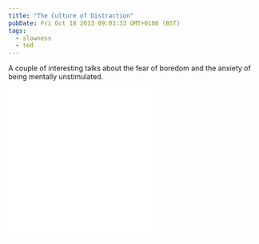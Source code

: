 ```yaml
---
title: "The Culture of Distraction"
pubDate: Fri Oct 18 2013 09:03:33 GMT+0100 (BST)
tags:
  - slowness
  - ted
---
```


<p>A couple of interesting talks about the fear of boredom and the anxiety of being mentally unstimulated.</p>

<iframe style="--width: 500; --height: 281" src="//www.youtube-nocookie.com/embed/EzpX0TLKS9Q?rel=0&amp;showinfo=0&amp;autohide=1" frameborder="0" allowfullscreen></iframe>

<iframe style="--width: 500; --height: 281" src="//www.youtube-nocookie.com/embed/trVzyG4zFMU?rel=0&amp;showinfo=0&amp;autohide=1" frameborder="0" allowfullscreen></iframe>

